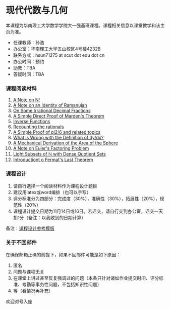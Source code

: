 # 现代代数与几何

本课程为华南理工大学数学学院大一强基班课程。课程相关信息以课堂教学和该主页为准。

* 任课教师：孙浩
* 办公室：华南理工大学五山校区4号楼4232B
* 联系方式：hsun71275 at scut dot edu dot cn
* 办公时间：预约
* 助教：TBA
* 答疑时间：TBA

### 课程阅读材料

1. [A Note on N!](Teaching_Material/Algebra_and_Geometry/1_N.pdf)
2. [A Note on an Identity of Ramanujan](Teaching_Material/Algebra_and_Geometry/2_Ramanujan.pdf)
3. [On Some Irrational Decimal Fractions](Teaching_Material/Algebra_and_Geometry/3_Irrational_Decimal_Fraction.pdf)
4. [A Simple Direct Proof of Marden's Theorem](Teaching_Material/Algebra_and_Geometry/4_Marden_Theorem.pdf)
5. [Inverse Functions](Teaching_Material/Algebra_and_Geometry/5_Inverse_Functions.pdf)
6. [Recounting the rationals](Teaching_Material/Algebra_and_Geometry/6_recounting_rationals.pdf)
7. [A Simple Proof of pi2/6 and related topics](Teaching_Material/Algebra_and_Geometry/7_pi26.pdf)
8. [What is Wrong with the Definition of dy/dx?](Teaching_Material/Algebra_and_Geometry/8_dy_dx.pdf)
9. [A Mechanical Derivation of the Area of the Sphere](Teaching_Material/Algebra_and_Geometry/9_Area_of_the_sphere.pdf)
10. [A Note on Euler's Factoring Problem](Teaching_Material/Algebra_and_Geometry/10_Euler_Factoring_Problem.pdf)
11. [Light Subsets of ℕ with Dense Quotient Sets](Teaching_Material/Algebra_and_Geometry/11_light_subsets.pdf)
12. [Introductiont o Fermat's Last Theorem](Teaching_Material/Algebra_and_Geometry/12_Introduction_to_Fermat's_Last_Theorem.pdf)

### 课程设计
1. 请自行选择一个阅读材料作为课程设计题目
2. 建议用latex或word编排（也可以手写）
3. 评分标准分为四部分：完成度（30%），准确性（30%），拓展性（20%），规范性（20%）
4. 课程设计提交日期为11月14日或16日。若迟交，请自行交到办公室，迟交一天扣1分（备注：以我收到的日期计算）

备注：[课程设计参考模版](Teaching_Material/Algebra_and_Geometry/课程设计.docx)

### 关于不回邮件

在确保邮箱正确的前提下，如果不回邮件可能是如下原因：
1. 匿名
2. 问题与课程无关
3. 在课堂上讲过甚至反复强调过的问题（本条只针对诸如作业提交时间、评分标准、考勤等事务性问题，不包括知识性问题）
4. 等（看情况再补充）

欢迎对号入座
